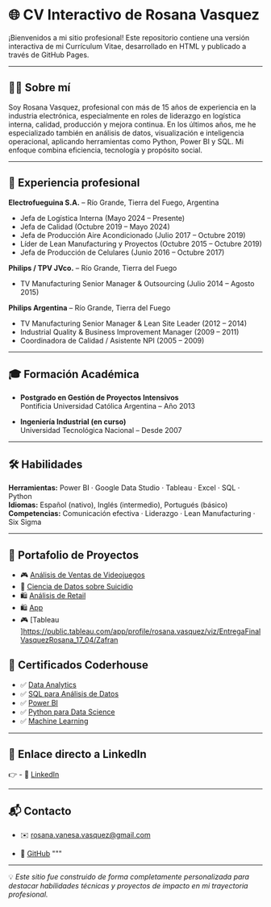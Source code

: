 # 🌐 CV Interactivo de Rosana Vasquez

¡Bienvenidos a mi sitio profesional! Este repositorio contiene una versión interactiva de mi Currículum Vitae, desarrollado en HTML y publicado a través de GitHub Pages.

---

## 👩‍💼 Sobre mí

Soy Rosana Vasquez, profesional con más de 15 años de experiencia en la industria electrónica, especialmente en roles de liderazgo en logística interna, calidad, producción y mejora continua. En los últimos años, me he especializado también en análisis de datos, visualización e inteligencia operacional, aplicando herramientas como Python, Power BI y SQL. Mi enfoque combina eficiencia, tecnología y propósito social.

---

## 💼 Experiencia profesional

**Electrofueguina S.A.** – Río Grande, Tierra del Fuego, Argentina  
- Jefa de Logística Interna (Mayo 2024 – Presente)  
- Jefa de Calidad (Octubre 2019 – Mayo 2024)  
- Jefa de Producción Aire Acondicionado (Julio 2017 – Octubre 2019)  
- Líder de Lean Manufacturing y Proyectos (Octubre 2015 – Octubre 2019)  
- Jefa de Producción de Celulares (Junio 2016 – Octubre 2017)  

**Philips / TPV JVco.** – Río Grande, Tierra del Fuego  
- TV Manufacturing Senior Manager & Outsourcing (Julio 2014 – Agosto 2015)  

**Philips Argentina** – Río Grande, Tierra del Fuego  
- TV Manufacturing Senior Manager & Lean Site Leader (2012 – 2014)  
- Industrial Quality & Business Improvement Manager (2009 – 2011)  
- Coordinadora de Calidad / Asistente NPI (2005 – 2009)

---

## 🎓 Formación Académica

- **Postgrado en Gestión de Proyectos Intensivos**  
  Pontificia Universidad Católica Argentina – Año 2013

- **Ingeniería Industrial (en curso)**  
  Universidad Tecnológica Nacional – Desde 2007

---

## 🛠️ Habilidades

**Herramientas:** Power BI · Google Data Studio · Tableau · Excel · SQL · Python  
**Idiomas:** Español (nativo), Inglés (intermedio), Portugués (básico)  
**Competencias:** Comunicación efectiva · Liderazgo · Lean Manufacturing · Six Sigma

---

## 📂 Portafolio de Proyectos

- 🎮 [Análisis de Ventas de Videojuegos](https://github.com/rosanavanesavasquez/VideoGamesSales)
- 🧠 [Ciencia de Datos sobre Suicidio](https://github.com/rosanavanesavasquez/Suicide_rates_Overview)
- 🛍️ [Análisis de Retail]()
- 🛍️ [App ](https://github.com/rosanavanesavasquez/TaskMaster)
- 🎮 [Tableau ]https://public.tableau.com/app/profile/rosana.vasquez/viz/EntregaFinalVasquezRosana_17_04/Zafran

## 📑 Certificados Coderhouse

- ✅ [Data Analytics](https://pub.coderhouse.com/legacy-certificates/6446cd9238c7f400023cefe2?lang=es)
- ✅ [SQL para Análisis de Datos](https://pub.coderhouse.com/legacy-certificates/663b8357bccd55cc9a49ef7b?lang=es)
- ✅ [Power BI](https://pub.coderhouse.com/legacy-certificates/663b8357bccd55cc9a49ef7b?lang=es)
- ✅ [Python para Data Science](https://pub.coderhouse.com/legacy-certificates/64a70db0f9ad8e0002e2e407?lang=es)
- ✅ [Machine Learning](https://pub.coderhouse.com/legacy-certificates/672e2db13f7c22f8e03e20c5?lang=es)

---

## 🌟 Enlace directo a LinkedIn 

👉 - 🔗 [LinkedIn](https://www.linkedin.com/in/rosanavanesavasquez/)  

---

## 📬 Contacto

- ✉️ rosana.vanesa.vasquez@gmail.com  

- 🐙 [GitHub](https://github.com/rosanavanesavasquez)
"""


---

💡 *Este sitio fue construido de forma completamente personalizada para destacar habilidades técnicas y proyectos de impacto en mi trayectoria profesional.*
